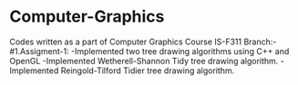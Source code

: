 # Computer-Graphics
Codes written as a part of Computer Graphics Course IS-F311
Branch:-
  #1.Assigment-1: 
    -Implemented two tree drawing algorithms using C++ and OpenGL
    -Implemented Wetherell-Shannon Tidy tree drawing algorithm.
    -Implemented Reingold-Tilford Tidier tree drawing algorithm.
